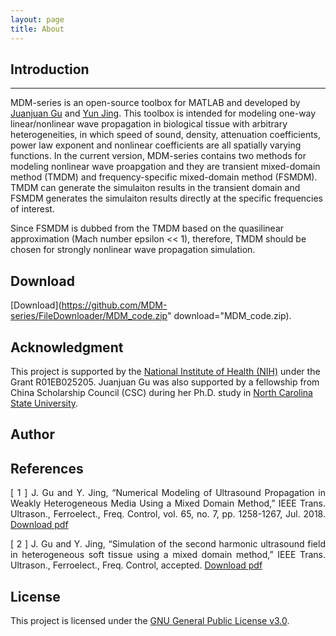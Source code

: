 ```yaml
---
layout: page
title: About
---
```

## Introduction ##
***   
MDM-series is an open-source toolbox for MATLAB and developed by [Juanjuan Gu](https://www.researchgate.net/profile/Juanjuan_Gu) and [Yun Jing](https://www.mae.ncsu.edu/people/yjing2). This toolbox is intended for modeling one-way linear/nonlinear wave propagation in biological tissue with arbitrary heterogeneities, in which speed of sound, density, attenuation coefficients, power law exponent and nonlinear coefficients are all spatially varying functions. In the current version, MDM-series contains two methods for modeling nonlinear wave proapgation and they are transient mixed-domain method (TMDM) and frequency-specific mixed-domain method (FSMDM). TMDM can generate the simulaiton results in the transient domain and FSMDM generates the simulaiton results directly at the specific frequencies of interest.

Since FSMDM is dubbed from the TMDM based on the quasilinear approximation (Mach number epsilon << 1), therefore, TMDM should be chosen for strongly nonlinear wave propagation simulation.             
   

## Download
[Download](https://github.com/MDM-series/FileDownloader/MDM_code.zip" download="MDM_code.zip).          


## Acknowledgment
This project is supported by the [National Institute of Health (NIH)](https://www.nih.gov/) under the Grant R01EB025205. Juanjuan Gu was also supported by a fellowship from China Scholarship Council (CSC) during her Ph.D. study in [North Carolina State University](https://www.ncsu.edu/).         

## Author

## References
<p align="justify">[ 1 ] J. Gu and Y. Jing, “Numerical Modeling of Ultrasound Propagation in Weakly Heterogeneous Media Using a Mixed Domain Method,” IEEE Trans. Ultrason., Ferroelect., Freq. Control, vol. 65, no. 7, pp. 1258-1267, Jul. 2018. <a href="https://github.com/MDM-series/MDM/tree/master/download/MDM.pdf" download="MDM.pdf">Download pdf</a></p>      
   
<p align="justify">[ 2 ]  J. Gu and Y. Jing, “Simulation of the second harmonic ultrasound field in heterogeneous soft tissue using a mixed domain method,”  IEEE Trans. Ultrason., Ferroelect., Freq. Control, accepted. <a href="https://github.com/MDM-series/MDM/tree/master/download/FSMDM.pdf" download="FSMDM.pdf">Download pdf</a></p>         


## License
This project is licensed under the [GNU General Public License v3.0](license.md).   
